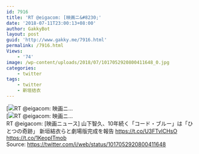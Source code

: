 ```yaml
---
id: 7916
title: 'RT @eigacom: [映画ニ&#8230;'
date: '2018-07-11T23:00:13+08:00'
author: GakkyBot
layout: post
guid: 'http://www.gakky.me/7916.html'
permalink: /7916.html
Views:
    - '74'
image: /wp-content/uploads/2018/07/1017052920800411648_0.jpg
categories:
    - twitter
tags:
    - twitter
    - 新垣结衣
---
```


[![RT @eigacom: [映画ニ...](http://www.yui-aragaki.org/wp-content/uploads/2018/07/1017052920800411648_0.jpg)](http://www.yui-aragaki.org/wp-content/uploads/2018/07/1017052920800411648_0.jpg)  
[![RT @eigacom: [映画ニ...](http://www.yui-aragaki.org/wp-content/uploads/2018/07/1017052920800411648_1.jpg)](http://www.yui-aragaki.org/wp-content/uploads/2018/07/1017052920800411648_1.jpg)  
RT @eigacom: \[映画ニュース\] 山下智久、10年続く「コード・ブルー」は「ひとつの奇跡」 新垣結衣らと劇場版完成を報告 https://t.co/U3FTvlCHsO https://t.co/1KeopITmob  
Source: <https://twitter.com/i/web/status/1017052920800411648>